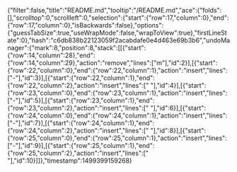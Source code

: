 {"filter":false,"title":"README.md","tooltip":"/README.md","ace":{"folds":[],"scrolltop":0,"scrollleft":0,"selection":{"start":{"row":17,"column":0},"end":{"row":17,"column":0},"isBackwards":false},"options":{"guessTabSize":true,"useWrapMode":false,"wrapToView":true},"firstLineState":0},"hash":"c6db838b22123059f2acabdafe0e4d463e69b3b6","undoManager":{"mark":8,"position":8,"stack":[[{"start":{"row":14,"column":28},"end":{"row":14,"column":29},"action":"remove","lines":["m"],"id":2}],[{"start":{"row":22,"column":0},"end":{"row":22,"column":1},"action":"insert","lines":["-"],"id":3}],[{"start":{"row":22,"column":1},"end":{"row":22,"column":2},"action":"insert","lines":[" "],"id":4}],[{"start":{"row":23,"column":0},"end":{"row":23,"column":1},"action":"insert","lines":["-"],"id":5}],[{"start":{"row":23,"column":1},"end":{"row":23,"column":2},"action":"insert","lines":[" "],"id":6}],[{"start":{"row":24,"column":0},"end":{"row":24,"column":1},"action":"insert","lines":["-"],"id":7}],[{"start":{"row":24,"column":1},"end":{"row":24,"column":2},"action":"insert","lines":[" "],"id":8}],[{"start":{"row":25,"column":0},"end":{"row":25,"column":1},"action":"insert","lines":["-"],"id":9}],[{"start":{"row":25,"column":1},"end":{"row":25,"column":2},"action":"insert","lines":[" "],"id":10}]]},"timestamp":1499399159268}